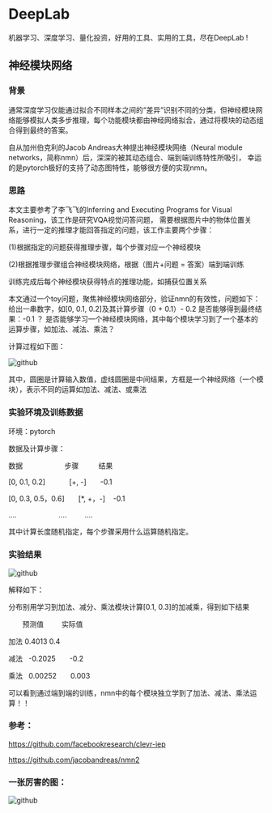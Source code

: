 DeepLab
=====
机器学习、深度学习、量化投资，好用的工具、实用的工具，尽在DeepLab ! 

神经模块网络
---------
### 背景
通常深度学习仅能通过拟合不同样本之间的“差异”识别不同的分类，但神经模块网络能够模拟人类多步推理，每个功能模块都由神经网络拟合，通过将模块的动态组合得到最终的答案。

自从加州伯克利的Jacob Andreas大神提出神经模块网络（Neural module networks，简称nmn）后，深深的被其动态组合、端到端训练特性所吸引，
幸运的是pytorch极好的支持了动态图特性，能够很方便的实现nmn。

### 思路
本文主要参考了李飞飞的Inferring and Executing Programs for Visual Reasoning，该工作是研究VQA视觉问答问题，
需要根据图片中的物体位置关系，进行一定的推理才能回答指定的问题，该工作主要两个步骤：

(1)根据指定的问题获得推理步骤，每个步骤对应一个神经模块

(2)根据推理步骤组合神经模块网络，根据（图片+问题 = 答案）端到端训练

训练完成后每个神经模块获得特点的推理功能，如捕获位置关系

本文通过一个toy问题，聚焦神经模块网络部分，验证nmn的有效性，问题如下：
给出一串数字，如[0, 0.1, 0.2]及其计算步骤（0 + 0.1）- 0.2 是否能够得到最终结果：-0.1 ？
是否能够学习一个神经模块网络，其中每个模块学习到了一个基本的运算步骤，如加法、减法、乘法？

计算过程如下图：

![github](https://github.com/junliangliu/nmn/blob/master/image/step.png "思路")

其中，圆圈是计算输入数值，虚线圆圈是中间结果，方框是一个神经网络（一个模块），表示不同的运算如加法、减法、或乘法

### 实验环境及训练数据
环境：pytorch

数据及计算步骤：

数据                     步骤          结果

[0, 0.1, 0.2]            [+, -]       -0.1

[0, 0.3, 0.5，0.6]       [*, +，-]    -0.1

....                     ....         ....

其中计算长度随机指定，每个步骤采用什么运算随机指定。


### 实验结果

![github](https://github.com/junliangliu/nmn/blob/master/image/result.png "结果")

解释如下：

分布别用学习到加法、减分、乘法模块计算[0.1, 0.3]的加减乘，得到如下结果

        预测值         实际值
        
加法     0.4013        0.4

减法    -0.2025       -0.2

乘法    0.00252       0.003

可以看到通过端到端的训练，nmn中的每个模块独立学到了加法、减法、乘法运算！！



### 参考：

https://github.com/facebookresearch/clevr-iep

https://github.com/jacobandreas/nmn2

### 一张厉害的图：

![github](https://github.com/junliangliu/nmn/blob/master/image/nmn.png "结果")
